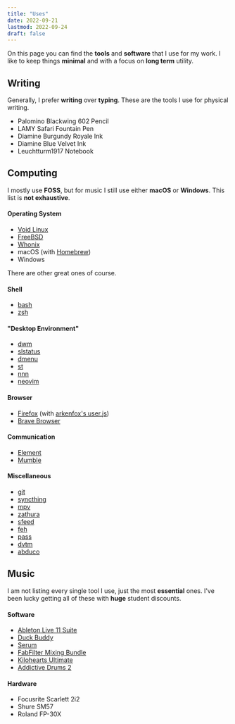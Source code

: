 ```yaml
---
title: "Uses"
date: 2022-09-21
lastmod: 2022-09-24
draft: false
---
```


On this page you can find the **tools** and **software** that I use for my work.
I like to keep things **minimal** and with a focus on **long term** utility.

## Writing

Generally, I prefer **writing** over **typing**.
These are the tools I use for physical writing.

- Palomino Blackwing 602 Pencil
- LAMY Safari Fountain Pen
- Diamine Burgundy Royale Ink
- Diamine Blue Velvet Ink
- Leuchtturm1917 Notebook

## Computing

I mostly use **FOSS**, but for music I still use either **macOS** or **Windows**.
This list is **not exhaustive**.

#### Operating System

- [Void Linux](https://voidlinux.org/) 
- [FreeBSD](https://www.freebsd.org/)
- [Whonix](https://www.whonix.org/)
- macOS (with [Homebrew](https://brew.sh/))
- Windows

There are other great ones of course.

#### Shell
- [bash](https://www.gnu.org/software/bash/)
- [zsh](https://www.zsh.org/)

#### "Desktop Environment"
- [dwm](https://dwm.suckless.org/) 
- [slstatus](https://tools.suckless.org/slstatus/)
- [dmenu](https://tools.suckless.org/dmenu/)
- [st](https://st.suckless.org/)
- [nnn](https://github.com/jarun/nnn)
- [neovim](https://neovim.io/)

#### Browser
- [Firefox](https://www.mozilla.org/en-US/firefox/new/) (with [arkenfox's user.js](https://github.com/arkenfox/user.js))
- [Brave Browser](https://brave.com/)

#### Communication
- [Element](https://element.io/)
- [Mumble](https://www.mumble.info/)

#### Miscellaneous
- [git](https://git-scm.com/)
- [syncthing](https://syncthing.net/)
- [mpv](https://mpv.io/)
- [zathura](https://pwmt.org/projects/zathura/index.html)
- [sfeed](https://codemadness.org/sfeed.html)
- [feh](https://feh.finalrewind.org/)
- [pass](https://www.passwordstore.org/)
- [dvtm](https://www.brain-dump.org/projects/dvtm/)
- [abduco](https://www.brain-dump.org/projects/abduco/)

## Music

I am not listing every single tool I use, just the most **essential** ones.
I've been lucky getting all of these with **huge** student discounts.

#### Software

- [Ableton Live 11 Suite](https://www.ableton.com/en/live/)
- [Duck Buddy](https://maxforlive.com/library/device/7623/duck-buddy)
- [Serum](https://xferrecords.com/products/serum/)
- [FabFilter Mixing Bundle](https://www.fabfilter.com/shop/mixing-bundle)
- [Kilohearts Ultimate](https://kilohearts.com/products/kilohearts_ultimate)
- [Addictive Drums 2](https://www.xlnaudio.com/products/addictive_drums_2)

#### Hardware

- Focusrite Scarlett 2i2
- Shure SM57
- Roland FP-30X
